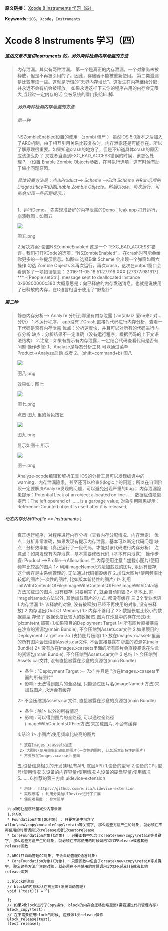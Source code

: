 **原文链接：** [Xcode 8 Instruments 学习（四）](http://www.jianshu.com/p/ca6e25bf4604)

**Keywords:** `iOS`，`Xcode`，`Instruments`

# Xcode 8 Instruments 学习（四）

##### 这边文章不是讲Instruments 的，另外两种检测内存泄漏的方法

> 内存泄漏。其实有两种泄漏。
> 第一个是真正的内存泄漏，一个对象尚未被释放，但是不再被引用的了。因此，存储器不能被重新使用。
> 第二类泄漏是比较麻烦一些。这就是所谓的“无界内存增长”。这发生在内存继续分配，并永远不会有机会被释放。
> 如果永远这样下去你的程序占用的内存会无限大,当超过一定内存的话 会被系统的看门狗给kill掉.
> 
> ##### 另外两种检测内存泄漏的方法
> 
> ###### 第一种
> 
> NSZombieEnabled设置的使用 （zɒmbi 僵尸 ）
> 虽然iOS 5.0版本之后加入了ARC机制，由于相互引用关系比较复杂时，内存泄露还是可能存在。所以了解原理很重要。如果知道crash的地方了，但是不知道具体crash的原因应该怎么办？
> 又或者当遇到EXC_BAD_ACCESS错误的时候，该怎么处理？
> （设置 Enable Zombie Objects参数，在可执行选项，这有时候有助于缩小问题原因。
> 
> ###### 具体设置方法是：点击Product--> Scheme -->Edit Scheme 在Run选项的Diagnositics中设置Enable Zombie Objects。然后Close。再次运行，可能会出现一些问题提示。）
> 
> 1、运行Demo。
> 先实现准备好的内存泄露的Demo：leak app
> 打开运行，崩溃截图：如图五
> 
> ![](http://upload-images.jianshu.io/upload_images/1738027-9612b4916a02a548.png?imageMogr2/auto-orient/strip%7CimageView2/2/w/1240)
> 
> 图五.png
> 
> 
> 
> 2.解决方案: 设置NSZombieEnabled
> 这是一个 “EXC_BAD_ACCESS”错误。我们打开XCode的选项：“NSZombieEnabled” 。在crash时可能会给你更多的一些提示信息。如图四 选择Edit Scheme 会出现一个弹窗如图六操作 勾选 Zomble Objects
> 3.再次运行，再次crash，这次在output窗口会看到多了一项错误信息： 2016-11-05 16:51:27.916 XXX [27377:981617] *** -[People setStr:]: message sent to deallocated instance 0x60800000c380
> 大概意思是：向已释放的内存发送消息。也就是说使用了已释放的内存，在C语言相当于使用了“野指针”

##### 第二种

> 静态内存分析--> Analyze
> 分析到哪里有内存泄露 ( an(ə)lʌɪz 爱ne来z 对...分析）
> 1.不运行程序， app没有了Crash,直接对代码进行内存分析，查看一下代码是否有内存泄露
> 优点：分析速度快，并且可以对所有的代码进行内存分析
> 缺点：分析结果不一定准确（没有运行程序，根据代码的上下文语法结构）
> 2.注意：如果有提示有内存泄露，一定结合代码查看代码是否有问题
> 操作步骤:
> 1、Analyze是静态分析工具 可以通过菜单 Product→Analyze启动
> 或者
> 2、(shift+command+b) 图八
> 
> ![](http://upload-images.jianshu.io/upload_images/1738027-fbe2677494dbe9be.png?imageMogr2/auto-orient/strip%7CimageView2/2/w/1240)
> 
> 图八.png
> 
> 
> 
> 效果如：图七
> 
> ![](http://upload-images.jianshu.io/upload_images/1738027-c51a88ef95acab7d.png?imageMogr2/auto-orient/strip%7CimageView2/2/w/1240)
> 
> 图七.png
> 
> 
> 
> 点击 图九 里的蓝色按钮
> 
> ![](http://upload-images.jianshu.io/upload_images/1738027-2160ecf2c3cefec8.png?imageMogr2/auto-orient/strip%7CimageView2/2/w/1240)
> 
> 图九.png
> 
> 
> 
> 显示如图十 所示
> 
> ![](http://upload-images.jianshu.io/upload_images/1738027-24267e532b24bd9e.png?imageMogr2/auto-orient/strip%7CimageView2/2/w/1240)
> 
> 图十.png
> 
> 
> 
> Analyze-xcode编辑和解析工具
> iOS的分析工具可以发现编译中的warning，内存泄漏隐患，甚至还可以检查出logic上的问题；所以在自测阶段一定要解决Analyze发现的问题，可以避免出现严重的bug；
> 内存泄漏隐患提示：Potential Leak of an object allocated on line ……
> 数据赋值隐患提示：The left operand of …… is a garbage value;
> 对象引用隐患提示：Reference-Counted object is used after it is released;

###### 动态内存分析(Profile == Instruments )

> 真正运行程序，对程序进行内存分析（查看内存分配情况、内存泄露）
> 优点：分析非常准确，如果发现有提示内存泄露，基本可以断定代码问题
> 缺点：分析效率低（真正运行了一段代码，才能对该代码进行内存分析）
> 注意点：如果发现有内存泄露，基本需要修改代码（基本有内泄露）
> 操作步骤: Product -->Profile-->Allocations
> 二.内存使用注意
> 1.加载小图片\使用频率比较高的图片
> 1> 利用imageNamed:方法加载过的图片, 永远有缓存, 这个缓存是由系统管理的, 无法通过代码销毁缓存
> 2.加载大图片\使用频率比较低的图片(一次性的图片, 比如版本新特性的图片)
> 1> 利用
> initWithContentsOfFile:\imageWithContentsOfFile:\imageWithData:等方法加载过的图片, 没有缓存, 只要用完了, 就会自动销毁
> 2> 基本上, 除imageNamed:方法以外, 其他加载图片的方式, 都没有缓存
> 三.2个专业术语
> 1.内存泄漏
> 1> 该释放的对象, 没有被释放(已经不再使用的对象, 没有被释放)
> 2.内存溢出(Out Of Memory)
> 1> 内存不够用了
> 2> 数据长度比较小的数据类型 存储了 数据长度比较大的数据
> 四.图片在沙盒中的存在形式(dɪˈplɔɪm(ə)nt,部署)
> 1.如果项目的Deployment Target  1> 所有图片直接暴露在沙盒的资源包(main Bundle), 不会压缩到Assets.car文件
> 2.如果项目的Deployment Target >= 7.x (支持图片压缩)
> 1> 放在Images.xcassets里面的所有图片会压缩到Assets.car文件, 不会直接暴露在沙盒的资源包(main Bundle)
> 2> 没有放在Images.xcassets里面的所有图片会直接暴露在沙盒的资源包(main Bundle), 不会压缩到Assets.car文件
> 3.总结
> 1> 会压缩到Assets.car文件, 没有直接暴露在沙盒的资源包(main Bundle)
> 
> * 条件 : "Deployment Target >= 7.x" 并且是 "放在Images.xcassets里面的所有图片"
> * 影响 : 无法得到图片的全路径, 只能通过图片名(imageNamed:方法)来加载图片, 永远会有缓存
> 
> 2> 不会压缩到Assets.car文件, 直接暴露在沙盒的资源包(main Bundle)
> 
> * 条件 : 除1> 以外的所有情况
> * 影响 : 可以得到图片的全路径, 可以通过全路径(imageWithContentsOfFile:方法)来加载图片, 不会有缓存
> 
> 4.结论
> 1> 小图片\使用频率比较高的图片
> 
> ```
>  * 放在Images.xcassets里面
>  2> 大图片\使用频率比较低的图片(一次性的图片, 比如版本新特性的图片)
>  * 不要放在Images.xcassets里面
> ```
> 
> 五.设备信息相关的开发(非私有API, 底层API)
> 1.设备的型号
> 2.设备的CPU型号\使用情况
> 3.设备的内存容量\使用情况
> 4.设备的硬盘容量\使用情况
> 5.......
> 6.推荐的第三方库
> uidevice-extension
> 
> ```
>  * 地址 : https://github.com/erica/uidevice-extension
>  * 实现思路 : 利用分类给UIDevice进行了扩展
>  * 使用难易度 : 非常简单
> ```

```
 六.如何让程序尽量减少内存泄漏
 1.非ARC
 * Foundation对象(OC对象) : 只要方法中包含了alloc\new\copy\mutableCopy\retain等关键字, 那么这些方法产生的对象, 就必须在不再使用的时候调用1次release或者1次autorelease
 * CoreFoundation对象(C对象) : 只要函数中包含了create\new\copy\retain等关键字, 那么这些方法产生的对象, 就必须在不再使用的时候调用1次CFRelease或者其他release函数

 2.ARC(只自动管理OC对象, 不会自动管理C语言对象)
 * CoreFoundation对象(C对象) : 只要函数中包含了create\new\copy\retain等关键字, 那么这些方法产生的对象, 就必须在不再使用的时候调用1次CFRelease或者其他release函数

 3.block的注意
 // block的内存默认在栈里面(系统自动管理)
 void (^test)() = ^{

 };
 // 如果对block进行了Copy操作, block的内存会迁移到堆里面(需要通过代码管理内存)
 Block_copy(test);
 // 在不需要使用block的时候, 应该做1次release操作
 Block_release(test);
 [test release];
```

